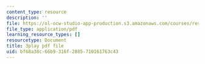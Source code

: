 ```yaml
---
content_type: resource
description: ''
file: https://ol-ocw-studio-app-production.s3.amazonaws.com/courses/res-ll-005-mathematics-of-big-data-and-machine-learning-january-iap-2020/bf68a38c66b9316f2885710161763c43_zkcj6JrhGy8.pdf
file_type: application/pdf
learning_resource_types: []
resourcetype: Document
title: 3play pdf file
uid: bf68a38c-66b9-316f-2885-710161763c43
---
```

